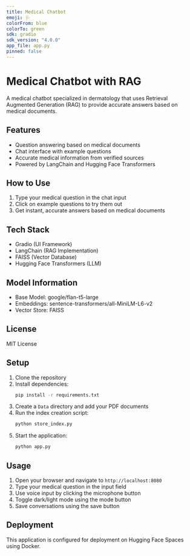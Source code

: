 ```yaml
---
title: Medical Chatbot
emoji: 🩺
colorFrom: blue
colorTo: green
sdk: gradio
sdk_version: "4.0.0"
app_file: app.py
pinned: false
---
```


# Medical Chatbot with RAG

A medical chatbot specialized in dermatology that uses Retrieval Augmented Generation (RAG) to provide accurate answers based on medical documents.

## Features

- Question answering based on medical documents
- Chat interface with example questions
- Accurate medical information from verified sources
- Powered by LangChain and Hugging Face Transformers

## How to Use

1. Type your medical question in the chat input
2. Click on example questions to try them out
3. Get instant, accurate answers based on medical documents

## Tech Stack

- Gradio (UI Framework)
- LangChain (RAG Implementation)
- FAISS (Vector Database)
- Hugging Face Transformers (LLM)

## Model Information

- Base Model: google/flan-t5-large
- Embeddings: sentence-transformers/all-MiniLM-L6-v2
- Vector Store: FAISS

## License

MIT License

## Setup

1. Clone the repository
2. Install dependencies:
   ```bash
   pip install -r requirements.txt
   ```
3. Create a `Data` directory and add your PDF documents
4. Run the index creation script:
   ```bash
   python store_index.py
   ```
5. Start the application:
   ```bash
   python app.py
   ```

## Usage

1. Open your browser and navigate to `http://localhost:8080`
2. Type your medical question in the input field
3. Use voice input by clicking the microphone button
4. Toggle dark/light mode using the mode button
5. Save conversations using the save button

## Deployment

This application is configured for deployment on Hugging Face Spaces using Docker.

